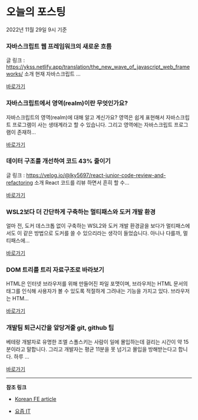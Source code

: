 # 오늘의 포스팅 
2022년 11월 29일 9시 기준 

###  자바스크립트 웹 프레임워크의 새로운 흐름 

 글 링크 : https://ykss.netlify.app/translation/the_new_wave_of_javascript_web_frameworks/ 소개 현재 자바스크립트 ... 

 [바로가기](https://kofearticle.substack.com/p/korean-fe-article-d4f) 

###  자바스크립트에서 영역(realm)이란 무엇인가요? 

 자바스크립트의 영역(realm)에 대해 알고 계신가요? 영역은 쉽게 표현해서 자바스크립트 프로그램이 사는 생태계라고 할 수 있습니다. 그리고 영역에는 자바스크립트 프로그램이 존재하... 

 [바로가기](https://kofearticle.substack.com/p/korean-fe-article-realm) 

###  데이터 구조를 개선하여 코드 43% 줄이기 

 글 링크 : https://velog.io/@lky5697/react-junior-code-review-and-refactoring 소개 React 코드를 리뷰 하면서 흔히 할 수... 

 [바로가기](https://kofearticle.substack.com/p/korean-fe-article-43) 

### WSL2보다 더 간단하게 구축하는 멀티패스와 도커 개발 환경 

 얼마 전, 도커 데스크톱 없이 구축하는 WSL2와 도커 개발 환경글을 보다가 멀티패스에서도 이 같은 방법으로 도커를 쓸 수 있으리라는 생각이 들었습니다. 아니나 다를까, 멀티패스에... 

 [바로가기](https://yozm.wishket.com/magazine/detail/1806/) 

### DOM 트리를 트리 자료구조로 바라보기 

 HTML은 인터넷 브라우저를 위해 만들어진 파일 포맷이며, 브라우저는 HTML 문서의 태그를 인식해 사용자가 볼 수 있도록 적절하게 그려내는 기능을 가지고 있다. 브라우저는 HTM... 

 [바로가기](https://yozm.wishket.com/magazine/detail/1803/) 

### 개발팀 퇴근시간을 앞당겨줄 git, github 팁 

 베테랑 개발자로 유명한 조엘 스폴스키는 사람이 일에 몰입하는데 걸리는 시간이 약 15분이라고 말합니다. 그리고 개발자는 평균 11분을 못 넘기고 몰입을 방해받는다고 합니다. 하루 ... 

 [바로가기](https://yozm.wishket.com/magazine/detail/1796/) 

---

**참조 링크**

- [Korean FE article](https://kofearticle.substack.com) 

- [요즘 IT](https://yozm.wishket.com/magazine) 

